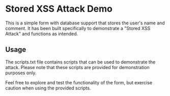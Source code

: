 # Stored XSS Attack Demo

This is a simple form with database support that stores the user's name and comment. It has been built specifically to demonstrate a "Stored XSS Attack" and functions as intended.

## Usage

The scripts.txt file contains scripts that can be used to demonstrate the attack. Please note that these scripts are provided for demonstration purposes only.

Feel free to explore and test the functionality of the form, but exercise caution when using the provided scripts.
